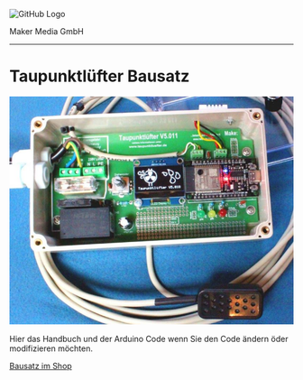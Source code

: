 ![GitHub Logo](http://www.heise.de/make/icons/make_logo.png)

Maker Media GmbH

***

# Taupunktlüfter Bausatz

![Picture](./Aufmacher.jpg) 

Hier das Handbuch und der Arduino Code wenn Sie den Code ändern öder modifizieren möchten.

[Bausatz im Shop](https://shop.heise.de/make-bausatz-taupunktluefter-v5x)



